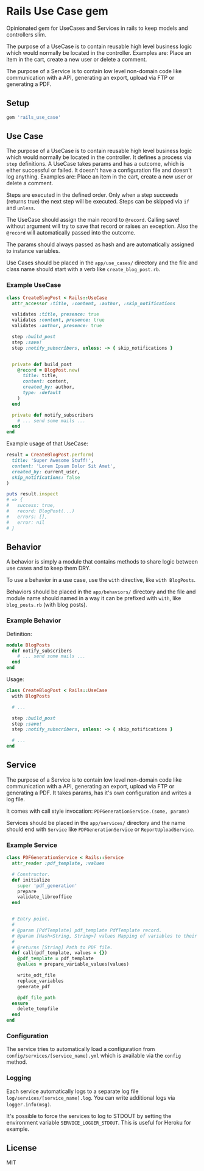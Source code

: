 # Rails Use Case gem

Opinionated gem for UseCases and Services in rails to keep models and controllers slim.

The purpose of a UseCase is to contain reusable high level business logic which would normally be
located in the controller. Examples are: Place an item in the cart, create a new user or delete a comment.

The purpose of a Service is to contain low level non-domain code like communication with a API,
generating an export, upload via FTP or generating a PDF.


## Setup

```ruby
gem 'rails_use_case'
```


## Use Case

The purpose of a UseCase is to contain reusable high level business logic which would normally be
located in the controller. It defines a process via `step` definitions. A UseCase takes params
and has a outcome, which is either successful or failed. It doesn't have a configuration file and doesn't
log anything. Examples are: Place an item in the cart, create a new user or delete a comment.

Steps are executed in the defined order. Only when a step succeeds (returns true) the next step will
be executed. Steps can be skipped via `if` and `unless`.

The UseCase should assign the main record to `@record`. Calling save! without argument will try to
save that record or raises an exception. Also the `@record` will automatically passed into the outcome.

The params should always passed as hash and are automatically assigned to instance variables.

Use Cases should be placed in the `app/use_cases/` directory and the file and class name should start with a verb like `create_blog_post.rb`.


### Example UseCase

```ruby
class CreateBlogPost < Rails::UseCase
  attr_accessor :title, :content, :author, :skip_notifications

  validates :title, presence: true
  validates :content, presence: true
  validates :author, presence: true

  step :build_post
  step :save!
  step :notify_subscribers, unless: -> { skip_notifications }


  private def build_post
    @record = BlogPost.new(
      title: title,
      content: content,
      created_by: author,
      type: :default
    )
  end

  private def notify_subscribers
    # ... send some mails ...
  end
end
```

Example usage of that UseCase:

```ruby
result = CreateBlogPost.perform(
  title: 'Super Awesome Stuff!',
  content: 'Lorem Ipsum Dolor Sit Amet',
  created_by: current_user,
  skip_notifications: false
)

puts result.inspect
# => {
#   success: true,
#   record: BlogPost(...)
#   errors: [],
#   error: nil
# }
```


## Behavior

A behavior is simply a module that contains methods to share logic between use cases and to keep them DRY.

To use a behavior in a use case, use the `with` directive, like `with BlogPosts`.

Behaviors should be placed in the `app/behaviors/` directory and the file and module name should named in a way it can be prefixed with `with`, like `blog_posts.rb` (with blog posts).


### Example Behavior

Definition:

```ruby
module BlogPosts
  def notify_subscribers
    # ... send some mails ...
  end
end
```

Usage:

```ruby
class CreateBlogPost < Rails::UseCase
  with BlogPosts

  # ...

  step :build_post
  step :save!
  step :notify_subscribers, unless: -> { skip_notifications }

  # ...
end
```



## Service

The purpose of a Service is to contain low level non-domain code like communication with a API,
generating an export, upload via FTP or generating a PDF. It takes params, has it's own configuration and writes a log file.

It comes with call style invocation: `PDFGenerationService.(some, params)`

Services should be placed in the `app/services/` directory and the name should end with `Service` like `PDFGenerationService` or `ReportUploadService`.


### Example Service

```ruby
class PDFGenerationService < Rails::Service
  attr_reader :pdf_template, :values

  # Constructor.
  def initialize
    super 'pdf_generation'
    prepare
    validate_libreoffice
  end


  # Entry point.
  #
  # @param [PdfTemplate] pdf_template PdfTemplate record.
  # @param [Hash<String, String>] values Mapping of variables to their values.
  #
  # @returns [String] Path to PDF file.
  def call(pdf_template, values = {})
    @pdf_template = pdf_template
    @values = prepare_variable_values(values)

    write_odt_file
    replace_variables
    generate_pdf

    @pdf_file_path
  ensure
    delete_tempfile
  end
end
```

### Configuration

The service tries to automatically load a configuration from `config/services/[service_name].yml`
which is available via the `config` method.


### Logging

Each service automatically logs to a separate log file `log/services/[service_name].log`. You can write additional logs via `logger.info(msg)`.

It's possible to force the services to log to STDOUT by setting the environment variable `SERVICE_LOGGER_STDOUT`. This is useful for Heroku for example.


## License

MIT
